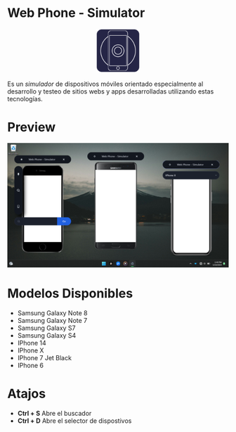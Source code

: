 # Web Phone - Simulator

<center><img src="images/logo.png" width=100/></center>

Es un *simulador* de dispositivos móviles orientado especialmente al desarrollo y testeo de sitios webs y apps desarrolladas utilizando estas tecnologías.
# Preview
![](images/screenshots/Screenshot%20(37).png)

# Modelos Disponibles
- Samsung Galaxy Note 8
- Samsung Galaxy Note 7
- Samsung Galaxy S7
- Samsung Galaxy S4
- IPhone 14
- IPhone X
- IPhone 7 Jet Black
- IPhone 6


# Atajos
- **Ctrl + S** Abre el buscador
- **Ctrl + D** Abre el selector de dispostivos